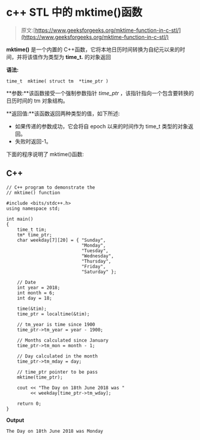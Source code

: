 # c++ STL 中的 mktime()函数

> 原文:[https://www.geeksforgeeks.org/mktime-function-in-c-stl/](https://www.geeksforgeeks.org/mktime-function-in-c-stl/)

**mktime()** 是一个内置的 C++函数，它将本地日历时间转换为自纪元以来的时间，并将该值作为类型为 **time_t.** 的对象返回

**语法:**

```
time_t  mktime( struct tm  *time_ptr )
```

**参数:**该函数接受一个强制参数指针 *time_ptr* ，该指针指向一个包含要转换的日历时间的 tm 对象结构。

**返回值:**该函数返回两种类型的值，如下所述:

*   如果传递的参数成功，它会将自 epoch 以来的时间作为 time_t 类型的对象返回。
*   失败时返回-1。

下面的程序说明了 mktime()函数:

## C++

```
// C++ program to demonstrate the
// mktime() function

#include <bits/stdc++.h>
using namespace std;

int main()
{
    time_t tim;
    tm* time_ptr;
    char weekday[7][20] = { "Sunday",
                            "Monday",
                            "Tuesday",
                            "Wednesday",
                            "Thursday",
                            "Friday",
                            "Saturday" };

    // Date
    int year = 2018;
    int month = 6;
    int day = 18;

    time(&tim);
    time_ptr = localtime(&tim);

    // tm_year is time since 1900
    time_ptr->tm_year = year - 1900;

    // Months calculated since January
    time_ptr->tm_mon = month - 1;

    // Day calculated in the month
    time_ptr->tm_mday = day;

    // time_ptr pointer to be pass
    mktime(time_ptr);

    cout << "The Day on 18th June 2018 was "
         << weekday[time_ptr->tm_wday];

    return 0;
}
```

**Output**

```
The Day on 18th June 2018 was Monday
```